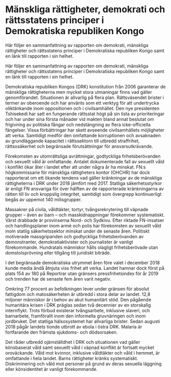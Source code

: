 # Mänskliga rättigheter, demokrati och rättsstatens principer i Demokratiska republiken Kongo

Här följer en sammanfattning av rapporten om demokrati, mänskliga rättigheter och rättsstatens principer i Demokratiska republiken Kongo samt en länk till rapporten i sin helhet.

Här följer en sammanfattning av rapporten om demokrati, mänskliga rättigheter och rättsstatens principer i Demokratiska republiken Kongo samt en länk till rapporten i sin helhet.

Demokratiska republiken Kongos (DRK) konstitution från 2006 garanterar de mänskliga rättigheterna men mycket stora utmaningar finns vad gäller genomförandet. Situationen är allvarlig på flera plan. Rättsväsendet brister i termer av oberoende och har använts som ett verktyg för att undertrycka oliktänkande inom oppositionen och i civilsamhället. Den nye presidenten Tshisekedi har satt en fungerande rättsstat högt på sin lista av prioriteringar och har under sina första månader vid makten bland annat beslutat om frigivning av politiska fångar och nedstängning av flera icke-officiella fängelser. Vissa förbättringar har skett avseende civilsamhällets möjligheter att verka. Samtidigt medför den omfattande korruptionen och avsaknaden av grundläggande kapacitet i rättssektorn till utbredd straffrihet, rättsosäkerhet och begränsade förutsättningar för ansvarsutkrävande.

Förekomsten av utomrättsliga avrättningar, godtyckliga frihetsberövanden och sexuellt våld är omfattande. Antalet dokumenterade fall av sexuellt våld i konflikt ökar åter i landet efter att under några år ha minskat. FN:s högkommissarie för mänskliga rättigheters kontor (OHCHR) har dock rapporterat om ett ökande tendens vad gäller kränkningar av de mänskliga rättigheterna i DRK under 2018 jämfört med 2017. Statliga säkerhetsstyrkor är enligt FN ansvariga för över hälften av de rapporterade kränkningarna av rätten till liv och kroppslig integritet, samtidigt som övergrepp kontinuerligt begås av uppemot 140 milisgrupper.

Massakrer på civila, våldtäkter, tortyr, tvångsrekrytering till väpnade grupper – även av barn – och masskidnappningar förekommer systematiskt. Värst drabbade är provinserna Nord- och Sydkivu. Efter riktade FN-insatser och handlingsplaner inom armé och polis har förekomsten av sexuellt våld inom statlig säkerhetssektor minskat under de senaste åren. Politiskt motiverade massgripanden och godtyckliga frihetsberövanden av demonstranter, demokratiaktivister och journalister är vanligt förekommande. Hundratals människor hålls olagligt frihetsberövade utan domstolsprövning eller tillgång till juridiskt biträde.

I det begränsade demokratiska utrymmet åren före valet i december 2018 kunde media ändå åtnjuta viss frihet att verka. Landet hamnar dock först på plats 154 av 180 på Reportrar utan gränsers pressfrihetsindex för år 2019 och trenden har de senaste fem åren varit negativ.

Omkring 77 procent av befolkningen lever under gränsen för absolut fattigdom och matosäkerheten är utbredd i stora delar av landet. 12,8 miljoner människor är i behov av akut humanitärt stöd. Den pågående humanitära krisen i DRK präglas sedan två decennier av en storskalig internflykt. Trots förbud existerar tvångsarbete, inklusive slaveri, och barnarbete, framförallt inom den informella gruvnäringen och inom jordbruket. Det statliga hälsosystemet har allvarliga brister. Sedan augusti 2018 pågår landets tionde utbrott av ebola i östra DRK. Malaria är fortfarande den främsta sjukdoms- och dödsorsaken.

Det råder utbredd ojämställdhet i DRK och situationen vad gäller könsbaserat våld samt sexuellt våld i väpnad konflikt är fortsatt mycket oroväckande. Våld mot kvinnor, inklusive våldtäkter och våld i hemmet, är omfattande i hela landet. Barns rättigheter kränks systematiskt. Diskriminering och våld mot personer på grund av deras sexuella läggning eller könsidentitet är vanligt förekommande.
